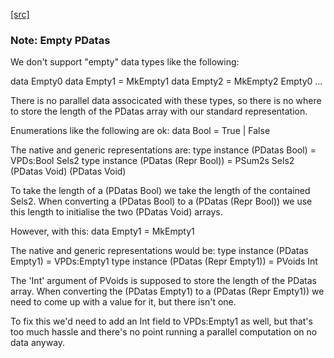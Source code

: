 [[src]](https://github.com/ghc/ghc/tree/master/compiler/vectorise/Vectorise/Generic/PAMethods.hs)
### Note: Empty PDatas

We don't support "empty" data types like the following:

  data Empty0
  data Empty1 = MkEmpty1
  data Empty2 = MkEmpty2 Empty0
  ...

There is no parallel data associcated with these types, so there is no where
to store the length of the PDatas array with our standard representation.

Enumerations like the following are ok:
  data Bool = True | False

The native and generic representations are:
  type instance (PDatas Bool)        = VPDs:Bool Sels2
  type instance (PDatas (Repr Bool)) = PSum2s Sels2 (PDatas Void) (PDatas Void)

To take the length of a (PDatas Bool) we take the length of the contained Sels2.
When converting a (PDatas Bool) to a (PDatas (Repr Bool)) we use this length to
initialise the two (PDatas Void) arrays.

However, with this:
  data Empty1 = MkEmpty1

The native and generic representations would be:
  type instance (PDatas Empty1)        = VPDs:Empty1
  type instance (PDatas (Repr Empty1)) = PVoids Int

The 'Int' argument of PVoids is supposed to store the length of the PDatas
array. When converting the (PDatas Empty1) to a (PDatas (Repr Empty1)) we
need to come up with a value for it, but there isn't one.

To fix this we'd need to add an Int field to VPDs:Empty1 as well, but that's
too much hassle and there's no point running a parallel computation on no
data anyway.
